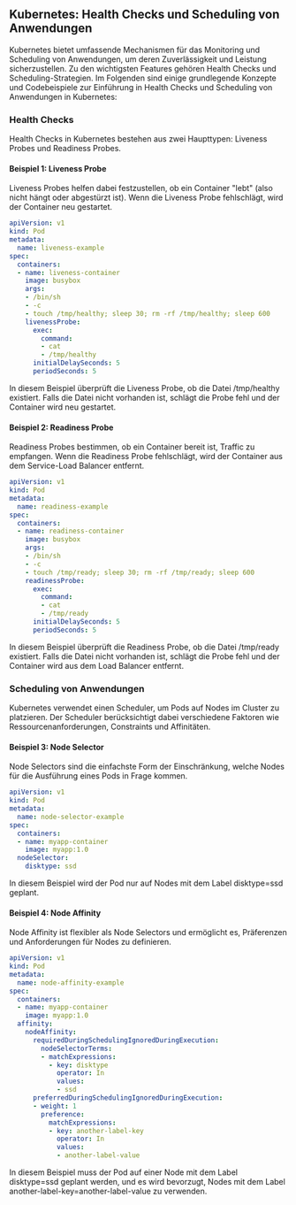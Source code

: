 ## Kubernetes: Health Checks und Scheduling von Anwendungen

Kubernetes bietet umfassende Mechanismen für das Monitoring und Scheduling von Anwendungen, um deren Zuverlässigkeit und Leistung sicherzustellen. Zu den wichtigsten Features gehören Health Checks und Scheduling-Strategien. Im Folgenden sind einige grundlegende Konzepte und Codebeispiele zur Einführung in Health Checks und Scheduling von Anwendungen in Kubernetes:

### Health Checks

Health Checks in Kubernetes bestehen aus zwei Haupttypen: Liveness Probes und Readiness Probes.

#### Beispiel 1: Liveness Probe

Liveness Probes helfen dabei festzustellen, ob ein Container "lebt" (also nicht hängt oder abgestürzt ist). Wenn die Liveness Probe fehlschlägt, wird der Container neu gestartet.

```yaml
apiVersion: v1
kind: Pod
metadata:
  name: liveness-example
spec:
  containers:
  - name: liveness-container
    image: busybox
    args:
    - /bin/sh
    - -c
    - touch /tmp/healthy; sleep 30; rm -rf /tmp/healthy; sleep 600
    livenessProbe:
      exec:
        command:
        - cat
        - /tmp/healthy
      initialDelaySeconds: 5
      periodSeconds: 5
```

In diesem Beispiel überprüft die Liveness Probe, ob die Datei /tmp/healthy existiert. Falls die Datei nicht vorhanden ist, schlägt die Probe fehl und der Container wird neu gestartet.

#### Beispiel 2: Readiness Probe
Readiness Probes bestimmen, ob ein Container bereit ist, Traffic zu empfangen. Wenn die Readiness Probe fehlschlägt, wird der Container aus dem Service-Load Balancer entfernt.

```yaml
apiVersion: v1
kind: Pod
metadata:
  name: readiness-example
spec:
  containers:
  - name: readiness-container
    image: busybox
    args:
    - /bin/sh
    - -c
    - touch /tmp/ready; sleep 30; rm -rf /tmp/ready; sleep 600
    readinessProbe:
      exec:
        command:
        - cat
        - /tmp/ready
      initialDelaySeconds: 5
      periodSeconds: 5
```

In diesem Beispiel überprüft die Readiness Probe, ob die Datei /tmp/ready existiert. Falls die Datei nicht vorhanden ist, schlägt die Probe fehl und der Container wird aus dem Load Balancer entfernt.

### Scheduling von Anwendungen
Kubernetes verwendet einen Scheduler, um Pods auf Nodes im Cluster zu platzieren. Der Scheduler berücksichtigt dabei verschiedene Faktoren wie Ressourcenanforderungen, Constraints und Affinitäten.

#### Beispiel 3: Node Selector
Node Selectors sind die einfachste Form der Einschränkung, welche Nodes für die Ausführung eines Pods in Frage kommen.

```yaml
apiVersion: v1
kind: Pod
metadata:
  name: node-selector-example
spec:
  containers:
  - name: myapp-container
    image: myapp:1.0
  nodeSelector:
    disktype: ssd
```

In diesem Beispiel wird der Pod nur auf Nodes mit dem Label disktype=ssd geplant.

#### Beispiel 4: Node Affinity
Node Affinity ist flexibler als Node Selectors und ermöglicht es, Präferenzen und Anforderungen für Nodes zu definieren.

```yaml
apiVersion: v1
kind: Pod
metadata:
  name: node-affinity-example
spec:
  containers:
  - name: myapp-container
    image: myapp:1.0
  affinity:
    nodeAffinity:
      requiredDuringSchedulingIgnoredDuringExecution:
        nodeSelectorTerms:
        - matchExpressions:
          - key: disktype
            operator: In
            values:
            - ssd
      preferredDuringSchedulingIgnoredDuringExecution:
      - weight: 1
        preference:
          matchExpressions:
          - key: another-label-key
            operator: In
            values:
            - another-label-value
```

In diesem Beispiel muss der Pod auf einer Node mit dem Label disktype=ssd geplant werden, und es wird bevorzugt, Nodes mit dem Label another-label-key=another-label-value zu verwenden.